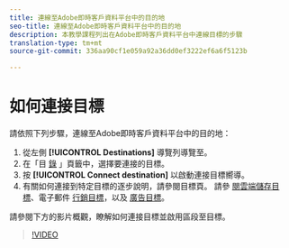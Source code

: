 ```yaml
---
title: 連線至Adobe即時客戶資料平台中的目的地
seo-title: 連線至Adobe即時客戶資料平台中的目的地
description: 本教學課程列出在Adobe即時客戶資料平台中連線目標的步驟
translation-type: tm+mt
source-git-commit: 336aa90cf1e059a92a36dd0ef3222ef6a6f5123b

---
```



# 如何連接目標

請依照下列步驟，連線至Adobe即時客戶資料平台中的目的地：

1. 從左側 **[!UICONTROL Destinations]** 導覽列導覽至。
2. 在「目 [錄](/help/rtcdp/destinations/destinations-workspace.md#catalog) 」頁籤中，選擇要連接的目標。
3. 按 **[!UICONTROL Connect destination]** 以啟動連接目標嚮導。
4. 有關如何連接到特定目標的逐步說明，請參閱目標頁。 請參 [閱雲端儲存目標](/help/rtcdp/destinations/cloud-storage-destinations-workflow.md)、電子郵件 [行銷目標](/help/rtcdp/destinations/email-marketing-destinations.md)，以及 [廣告目標](/help/rtcdp/destinations/advertising-destinations.md)。

請參閱下方的影片概觀，瞭解如何連接目標並啟用區段至目標。

>[!VIDEO](https://video.tv.adobe.com/v/29710?quality=12)